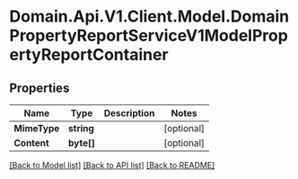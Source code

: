 # Domain.Api.V1.Client.Model.DomainPropertyReportServiceV1ModelPropertyReportContainer
## Properties

Name | Type | Description | Notes
------------ | ------------- | ------------- | -------------
**MimeType** | **string** |  | [optional] 
**Content** | **byte[]** |  | [optional] 

[[Back to Model list]](../README.md#documentation-for-models) [[Back to API list]](../README.md#documentation-for-api-endpoints) [[Back to README]](../README.md)

